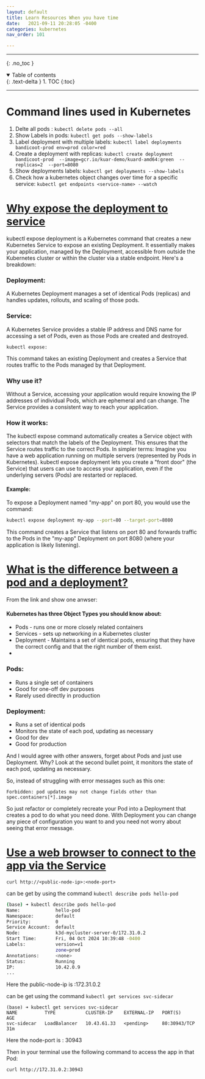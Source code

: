 ```yaml
---
layout: default
title: Learn Resources When you have time
date:   2021-09-11 20:28:05 -0400
categories: kubernetes
nav_order: 101

---
```


---
{: .no_toc }

<details open markdown="block">
  <summary>
    Table of contents
  </summary>
  {: .text-delta }
1. TOC
{:toc}
</details>

---

# Command lines used in Kubernetes

1. Delte all pods : `kubectl delete pods --all`
2. Show Labels in pods: `kubectl get pods --show-labels`
3. Label deployment with multiple labels: `kubectl label deployments bandicoot-prod env=prod color=red`
4. Create a deployment with replicas: `kubectl create deployment bandicoot-prod  --image=gcr.io/kuar-demo/kuard-amd64:green  --replicas=2  --port=8080`
5. Show deployments labels: `kubectl get deployments --show-labels`
6. Check how a kubernetes object changes over time for a specific service: `kubectl get endpoints <service-name> --watch`

# [Why expose the deployment to service](https://www.google.com/search?q=kubectl+expose+deployment+meaning&rlz=1C1UEAD_enUS1114US1114&oq=kubectl+expose+deployment+meaning&gs_lcrp=EgZjaHJvbWUyBggAEEUYOTIHCAEQIRigATIHCAIQIRigATIHCAMQIRigATIHCAQQIRigATIHCAUQIRigATIHCAYQIRifBdIBCDQxNTdqMGo0qAIAsAIB&sourceid=chrome&ie=UTF-8)

kubectl expose deployment is a Kubernetes command that creates a new Kubernetes Service to expose an existing Deployment. It essentially makes your application, managed by the Deployment, accessible from outside the Kubernetes cluster or within the cluster via a stable endpoint. 
Here's a breakdown:

### Deployment:
A Kubernetes Deployment manages a set of identical Pods (replicas) and handles updates, rollouts, and scaling of those pods. 
### Service:
A Kubernetes Service provides a stable IP address and DNS name for accessing a set of Pods, even as those Pods are created and destroyed. 

`kubectl expose:`

This command takes an existing Deployment and creates a Service that routes traffic to the Pods managed by that Deployment. 

### Why use it?
Without a Service, accessing your application would require knowing the IP addresses of individual Pods, which are ephemeral and can change. The Service provides a consistent way to reach your application. 
### How it works:
The kubectl expose command automatically creates a Service object with selectors that match the labels of the Deployment. This ensures that the Service routes traffic to the correct Pods. 
In simpler terms: Imagine you have a web application running on multiple servers (represented by Pods in Kubernetes). kubectl expose deployment lets you create a "front door" (the Service) that users can use to access your application, even if the underlying servers (Pods) are restarted or replaced. 
#### Example:
To expose a Deployment named "my-app" on port 80, you would use the command: 
``` bash
kubectl expose deployment my-app --port=80 --target-port=8080
```

This command creates a Service that listens on port 80 and forwards traffic to the Pods in the "my-app" Deployment on port 8080 (where your application is likely listening). 

# [What is the difference between a pod and a deployment?](https://stackoverflow.com/questions/41325087/what-is-the-difference-between-a-pod-and-a-deployment#comment83175967_47729498)

From the link and show one anwser:

#### Kubernetes has three Object Types you should know about:

- Pods - runs one or more closely related containers
- Services - sets up networking in a Kubernetes cluster
- Deployment - Maintains a set of identical pods, ensuring that they have the correct config and that the right number of them exist.
- 
### Pods:

- Runs a single set of containers
- Good for one-off dev purposes
- Rarely used directly in production

### Deployment:

- Runs a set of identical pods
- Monitors the state of each pod, updating as necessary
- Good for dev
- Good for production

And I would agree with other answers, forget about Pods and just use Deployment. Why? Look at the second bullet point, it monitors the state of each pod, updating as necessary.

So, instead of struggling with error messages such as this one:

`Forbidden: pod updates may not change fields other than spec.containers[*].image`

So just refactor or completely recreate your Pod into a Deployment that creates a pod to do what you need done. With Deployment you can change any piece of configuration you want to and you need not worry about seeing that error message.

# [Use a web browser to connect to the app via the Service](https://kubernetes.io/docs/tasks/access-application-cluster/service-access-application-cluster/#:~:text=Use%20the%20node%20address%20and%20node%20port%20to,%3Cnode-port%3E%20is%20the%20NodePort%20value%20for%20your%20service.)

`curl http://<public-node-ip>:<node-port>`

<public-node-ip> can be get by using the command `kubectl describe pods hello-pod`

```bash
(base) ➜ kubectl describe pods hello-pod
Name:             hello-pod
Namespace:        default
Priority:         0
Service Account:  default
Node:             k3d-mycluster-server-0/172.31.0.2 
Start Time:       Fri, 04 Oct 2024 10:39:48 -0400
Labels:           version=v1
                  zone=prod
Annotations:      <none>
Status:           Running
IP:               10.42.0.9
...
```
Here the public-node-ip is :172.31.0.2


<node-port> can be get using the command `kubectl get services svc-sidecar`

```
(base) ➜ kubectl get services svc-sidecar
NAME          TYPE           CLUSTER-IP    EXTERNAL-IP   PORT(S)        AGE
svc-sidecar   LoadBalancer   10.43.61.33   <pending>     80:30943/TCP   31m
```

Here the node-port is : 30943

Then in your terminal use the following command to access the app in that Pod:

`curl http://172.31.0.2:30943`
